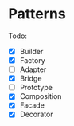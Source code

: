 # Patterns
Todo: 
- [x] Builder
- [x] Factory
- [ ] Adapter
- [x] Bridge
- [ ] Prototype
- [x] Composition
- [x] Facade 
- [x] Decorator 